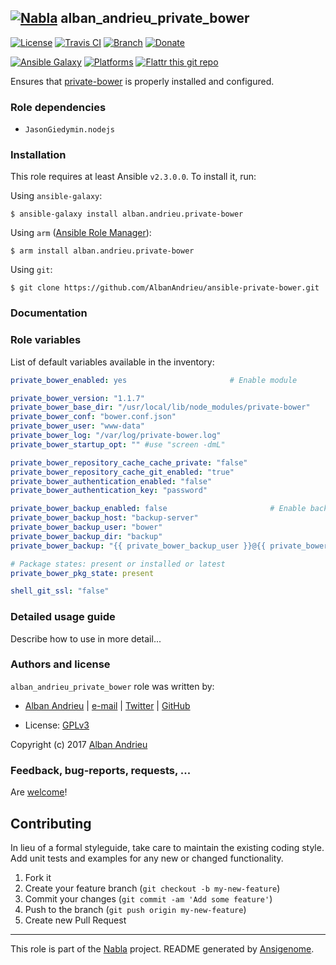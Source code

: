 ## [![Nabla](https://debops.org/images/debops-small.png)](https://github.com/AlbanAndrieu) alban_andrieu_private_bower

<!-- This file was generated by Ansigenome. Do not edit this file directly but
     instead have a look at the files in the ./meta/ directory. -->

[![License](http://img.shields.io/:license-apache-blue.svg?style=flat-square)](http://www.apache.org/licenses/LICENSE-2.0.html)
[![Travis CI](https://img.shields.io/travis/AlbanAndrieu/ansible-private-bower.svg?style=flat)](https://travis-ci.org/AlbanAndrieu/ansible-private-bower)
[![Branch](http://img.shields.io/github/tag/AlbanAndrieu/ansible-private-bower.svg?style=flat-square)](https://github.com/AlbanAndrieu/ansible-private-bower/tree/master)
[![Donate](https://img.shields.io/gratipay/AlbanAndrieu.svg?style=flat)](https://www.gratipay.com/~AlbanAndrieu)
<!--[![Ansible Galaxy](https://img.shields.io/badge/galaxy-alban.andrieu.private--bower-660198.svg?style=flat)](https://galaxy.ansible.com/detail#/role/2852)-->
[![Ansible Galaxy](https://img.shields.io/badge/galaxy-alban.andrieu.private--bower-660198.svg?style=flat)](https://galaxy.ansible.com/alban.andrieu/private-bower)
[![Platforms](http://img.shields.io/badge/platforms-ubuntu-lightgrey.svg?style=flat)](#)
[![Flattr this git repo](http://api.flattr.com/button/flattr-badge-large.png)](https://flattr.com/submit/auto?user_id=AlbanAndrieu&url=https://github.com/AlbanAndrieu/ansible-private-bower&title=ansible-private-bower&language=en_GB&tags=github&category=software)

Ensures that [private-bower](https://www.npmjs.com/package/private-bower) is properly installed and configured.


### Role dependencies

- `JasonGiedymin.nodejs`
### Installation

This role requires at least Ansible `v2.3.0.0`. To install it, run:

Using `ansible-galaxy`:
```shell
$ ansible-galaxy install alban.andrieu.private-bower
```

Using `arm` ([Ansible Role Manager](https://github.com/mirskytech/ansible-role-manager/)):
```shell
$ arm install alban.andrieu.private-bower
```

Using `git`:
```shell
$ git clone https://github.com/AlbanAndrieu/ansible-private-bower.git
```

### Documentation

<!---
More information about `alban.andrieu.private-bower` can be found in the
[official alban.andrieu.private-bower documentation](https://docs.debops.org/en/latest/ansible/roles/ansible-private-bower/docs/).
-->


### Role variables

List of default variables available in the inventory:

```YAML
private_bower_enabled: yes                       # Enable module

private_bower_version: "1.1.7"
private_bower_base_dir: "/usr/local/lib/node_modules/private-bower"
private_bower_conf: "bower.conf.json"
private_bower_user: "www-data"
private_bower_log: "/var/log/private-bower.log"
private_bower_startup_opt: "" #use "screen -dmL"

private_bower_repository_cache_cache_private: "false"
private_bower_repository_cache_git_enabled: "true"
private_bower_authentication_enabled: "false"
private_bower_authentication_key: "password"

private_bower_backup_enabled: false                       # Enable backup
private_bower_backup_host: "backup-server"
private_bower_backup_user: "bower"
private_bower_backup_dir: "backup"
private_bower_backup: "{{ private_bower_backup_user }}@{{ private_bower_backup_host }}::{{ private_bower_backup_dir }}"

# Package states: present or installed or latest
private_bower_pkg_state: present

shell_git_ssl: "false"
```


### Detailed usage guide

Describe how to use in more detail...


### Authors and license

`alban_andrieu_private_bower` role was written by:

- [Alban Andrieu](fr.linkedin.com/in/nabla/) | [e-mail](mailto:alban.andrieu@free.fr) | [Twitter](https://twitter.com/AlbanAndrieu) | [GitHub](https://github.com/AlbanAndrieu)

- License: [GPLv3](https://tldrlegal.com/license/gnu-general-public-license-v3-%28gpl-3%29)

Copyright (c) 2017 [Alban Andrieu](https://alban.andrieu.com/)

### Feedback, bug-reports, requests, ...

Are [welcome](https://github.com/AlbanAndrieu/ansible-private-bower/issues)!

## Contributing
In lieu of a formal styleguide, take care to maintain the existing coding style. Add unit tests and examples for any new or changed functionality.

1. Fork it
2. Create your feature branch (`git checkout -b my-new-feature`)
3. Commit your changes (`git commit -am 'Add some feature'`)
4. Push to the branch (`git push origin my-new-feature`)
5. Create new Pull Request

***

This role is part of the [Nabla](https://github.com/AlbanAndrieu) project.
README generated by [Ansigenome](https://github.com/nickjj/ansigenome/).
